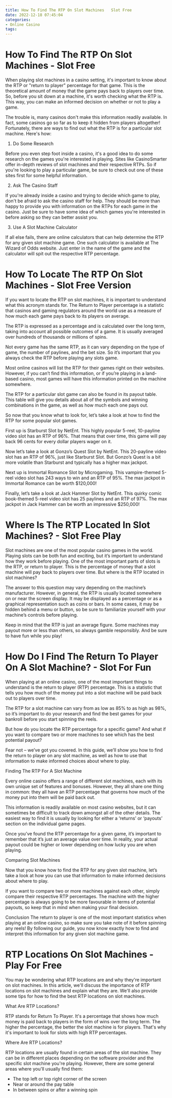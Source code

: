 ```yaml
---
title: How To Find The RTP On Slot Machines   Slot Free
date: 2022-12-18 07:45:04
categories:
- Online Casino
tags:
---
```



#  How To Find The RTP On Slot Machines - Slot Free

When playing slot machines in a casino setting, it's important to know about the RTP or "return to player" percentage for that game. This is the theoretical amount of money that the game pays back to players over time. So, before you sit down at a machine, it's worth checking what the RTP is. This way, you can make an informed decision on whether or not to play a game.

The trouble is, many casinos don't make this information readily available. In fact, some casinos go so far as to keep it hidden from players altogether! Fortunately, there are ways to find out what the RTP is for a particular slot machine. Here's how:

1) Do Some Research

Before you even step foot inside a casino, it's a good idea to do some research on the games you're interested in playing. Sites like CasinoSmarter offer in-depth reviews of slot machines and their respective RTPs. So if you're looking to play a particular game, be sure to check out one of these sites first for some helpful information.

2) Ask The Casino Staff

If you're already inside a casino and trying to decide which game to play, don't be afraid to ask the casino staff for help. They should be more than happy to provide you with information on the RTPs for each game in the casino. Just be sure to have some idea of which games you're interested in before asking so they can better assist you.

3) Use A Slot Machine Calculator

If all else fails, there are online calculators that can help determine the RTP for any given slot machine game. One such calculator is available at The Wizard of Odds website. Just enter in the name of the game and the calculator will spit out the respective RTP percentage.

#  How To Locate The RTP On Slot Machines - Slot Free Version 

If you want to locate the RTP on slot machines, it is important to understand what this acronym stands for. The Return to Player percentage is a statistic that casinos and gaming regulators around the world use as a measure of how much each game pays back to its players on average. 

The RTP is expressed as a percentage and is calculated over the long term, taking into account all possible outcomes of a game. It is usually averaged over hundreds of thousands or millions of spins. 

Not every game has the same RTP, as it can vary depending on the type of game, the number of paylines, and the bet size. So it’s important that you always check the RTP before playing any slots game. 

Most online casinos will list the RTP for their games right on their websites. However, if you can’t find this information, or if you’re playing in a land-based casino, most games will have this information printed on the machine somewhere. 

The RTP for a particular slot game can also be found in its payout table. This table will give you details about all of the symbols and winning combinations in the game, as well as how much each one pays out. 

So now that you know what to look for, let’s take a look at how to find the RTP for some popular slot games. 

First up is Starburst Slot by NetEnt. This highly popular 5-reel, 10-payline video slot has an RTP of 96%. That means that over time, this game will pay back 96 cents for every dollar players wager on it. 

Now let’s take a look at Gonzo’s Quest Slot by NetEnt. This 20-payline video slot has an RTP of 96%, just like Starburst Slot. But Gonzo’s Quest is a bit more volatile than Starburst and typically has a higher max jackpot. 

Next up is Immortal Romance Slot by Microgaming. This vampire-themed 5-reel video slot has 243 ways to win and an RTP of 95%. The max jackpot in Immortal Romance can be worth $120,000! 

Finally, let’s take a look at Jack Hammer Slot by NetEnt. This quirky comic book-themed 5-reel video slot has 25 paylines and an RTP of 97%. The max jackpot in Jack Hammer can be worth an impressive $250,000!

#  Where Is The RTP Located In Slot Machines? - Slot Free Play 

Slot machines are one of the most popular casino games in the world. Playing slots can be both fun and exciting, but it’s important to understand how they work before playing. One of the most important parts of slots is the RTP, or return to player. This is the percentage of money that a slot machine will pay back to players over time. But where is the RTP located in slot machines?

The answer to this question may vary depending on the machine’s manufacturer. However, in general, the RTP is usually located somewhere on or near the screen display. It may be displayed as a percentage or as a graphical representation such as coins or bars. In some cases, it may be hidden behind a menu or button, so be sure to familiarize yourself with your machine’s controls before playing.

Keep in mind that the RTP is just an average figure. Some machines may payout more or less than others, so always gamble responsibly. And be sure to have fun while you play!

#  How Do I Find The Return To Player On A Slot Machine? - Slot For Fun 

When playing at an online casino, one of the most important things to understand is the return to player (RTP) percentage. This is a statistic that tells you how much of the money put into a slot machine will be paid back out to players over time. 

The RTP for a slot machine can vary from as low as 85% to as high as 98%, so it’s important to do your research and find the best games for your bankroll before you start spinning the reels. 

But how do you locate the RTP percentage for a specific game? And what if you want to compare two or more machines to see which has the best potential payout? 

Fear not – we’ve got you covered. In this guide, we’ll show you how to find the return to player on any slot machine, as well as how to use that information to make informed choices about where to play. 

Finding The RTP For A Slot Machine 

Every online casino offers a range of different slot machines, each with its own unique set of features and bonuses. However, they all share one thing in common: they all have an RTP percentage that governs how much of the money put into them will be paid back out. 

This information is readily available on most casino websites, but it can sometimes be difficult to track down amongst all of the other details. The easiest way to find it is usually by looking for either a ‘returns’ or ‘payouts’ section on the individual game pages. 

Once you’ve found the RTP percentage for a given game, it’s important to remember that it’s just an average value over time. In reality, your actual payout could be higher or lower depending on how lucky you are when playing. 


 Comparing Slot Machines 

Now that you know how to find the RTP for any given slot machine, let’s take a look at how you can use that information to make informed decisions about where to play. 

If you want to compare two or more machines against each other, simply compare their respective RTP percentages. The machine with the higher percentage is always going to be more favourable in terms of potential payouts, so keep that in mind when making your final decision. 

 Conclusion 
The return to player is one of the most important statistics when playing at an online casino, so make sure you take note of it before spinning any reels! By following our guide, you now know exactly how to find and interpret this information for any given slot machine game.

#  RTP Locations On Slot Machines - Play For Free

You may be wondering what RTP locations are and why they're important on slot machines. In this article, we'll discuss the importance of RTP locations on slot machines and explain what they are. We'll also provide some tips for how to find the best RTP locations on slot machines.

What Are RTP Locations?

RTP stands for Return To Player. It's a percentage that shows how much money is paid back to players in the form of wins over the long term. The higher the percentage, the better the slot machine is for players. That's why it's important to look for slots with high RTP percentages.

Where Are RTP Locations?

RTP locations are usually found in certain areas of the slot machine. They can be in different places depending on the software provider and the specific slot machine you're playing. However, there are some general areas where you'll usually find them:

- The top left or top right corner of the screen
- Near or around the pay table
- In between spins or after a winning spin